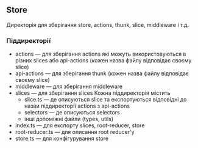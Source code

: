 ## Store

Директорія для зберігання store, actions, thunk, slice, middleware і т.д.

### Піддиректорії

- actions — для зберігання actions які можуть використовуються в різних slices або api-actions (кожен назва файлу відповідає своєму slice)
- api-actions — для зберігання thunk (кожен назва файлу відповідає своєму slice)
- middleware — для зберігання middleware
- slices — для зберігання slices Кожна піддиректорія містить
  - slice.ts — де описуються slice та експортуються відповідні до назви піддиректорії actions з api-actions
  - selectors — де описуються selectors
  - інші допоміжні файли (types, utils)
- index.ts — для експорту slices, root-reducer, store
- root-reducer.ts — для описання root reducer'у
- store.ts — для конфігурування store

